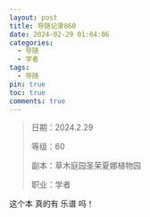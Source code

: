 ```yaml
---
layout: post
title: 导随记录860
date: 2024-02-29 01:04:06
categories:
  - 导随
  - 学者
tags:
  - 导随
pin: true
toc: true
comments: true
---
```

> 日期：2024.2.29
>
> 等级：60
>
> 副本：草木庭园圣茉夏娜植物园
>
> 职业：学者

这个本 真的有 乐谱 吗！